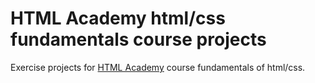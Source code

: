 # HTML Academy html/css fundamentals course projects

Exercise projects for [HTML Academy](https://htmlacademy.ru/) course fundamentals of html/css.  